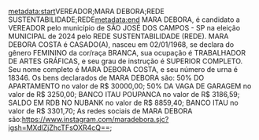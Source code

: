 <metadata:start>VEREADOR;MARA DEBORA;REDE SUSTENTABILIDADE;REDE<metadata:end>
MARA DEBORA, é candidato a VEREADOR pelo município de SÃO JOSÉ DOS CAMPOS - SP na eleição MUNICIPAL de 2024 pelo REDE SUSTENTABILIDADE (REDE). MARA DEBORA COSTA é CASADO(A), nasceu em 02/01/1968, se declara do gênero FEMININO da cor/raça BRANCA, sua ocupação é TRABALHADOR DE ARTES GRÁFICAS, e seu grau de instrução é SUPERIOR COMPLETO. Seu nome completo é MARA DEBORA COSTA, e seu número de urna é 18346.
Os bens declarados de MARA DEBORA são: 50% DO APARTAMENTO no valor de R$ 30000,00; 50% DA VAGA DE GARAGEM no valor de R$ 3250,00; BANCO ITAU POUPANCA no valor de R$ 3186,59; SALDO EM RDB NO NUBANK no valor de R$ 8859,40; BANCO ITAU no valor de R$ 3301,70; 
As redes sociais de MARA DEBORA são:https://www.instagram.com/maradebora.sjc?igsh=MXdlZjZhcTFsOXR4cQ==;
